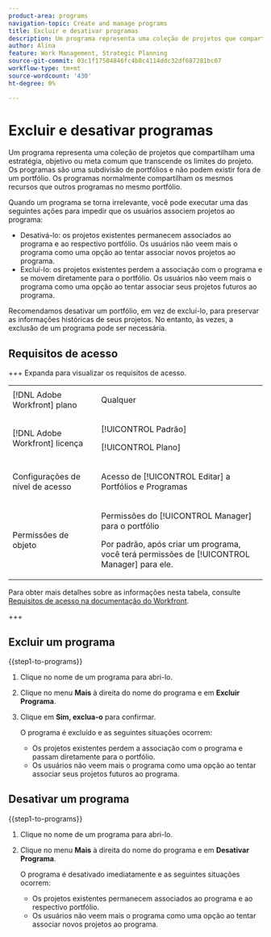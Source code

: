 ```yaml
---
product-area: programs
navigation-topic: Create and manage programs
title: Excluir e desativar programas
description: Um programa representa uma coleção de projetos que compartilham uma estratégia, objetivo ou meta comum que transcende os limites do projeto. Os programas são uma subdivisão de portfólios e não podem existir fora de um portfólio. Os programas normalmente compartilham os mesmos recursos que outros programas no mesmo portfólio. Você pode excluir ou desativar um programa quando ele se tornar irrelevante.
author: Alina
feature: Work Management, Strategic Planning
source-git-commit: 03c1f17504846fc4b8c4114ddc32df687281bc07
workflow-type: tm+mt
source-wordcount: '430'
ht-degree: 0%

---
```


# Excluir e desativar programas

Um programa representa uma coleção de projetos que compartilham uma estratégia, objetivo ou meta comum que transcende os limites do projeto. Os programas são uma subdivisão de portfólios e não podem existir fora de um portfólio. Os programas normalmente compartilham os mesmos recursos que outros programas no mesmo portfólio.

Quando um programa se torna irrelevante, você pode executar uma das seguintes ações para impedir que os usuários associem projetos ao programa:

* Desativá-lo: os projetos existentes permanecem associados ao programa e ao respectivo portfólio. Os usuários não veem mais o programa como uma opção ao tentar associar novos projetos ao programa.
* Excluí-lo: os projetos existentes perdem a associação com o programa e se movem diretamente para o portfólio. Os usuários não veem mais o programa como uma opção ao tentar associar seus projetos futuros ao programa.

Recomendamos desativar um portfólio, em vez de excluí-lo, para preservar as informações históricas de seus projetos. No entanto, às vezes, a exclusão de um programa pode ser necessária.

## Requisitos de acesso

+++ Expanda para visualizar os requisitos de acesso.

<table style="table-layout:auto"> 
 <col> 
 <col> 
 <tbody> 
  <tr> 
   <td role="rowheader">[!DNL Adobe Workfront] plano</td>

<td> <p>Qualquer</p> </td> 
  </tr> 
  <tr> 
   <td role="rowheader">[!DNL Adobe Workfront] licença</td> 
   <td> <p>[!UICONTROL Padrão]</p><p>[!UICONTROL Plano]</p> </td> 
  </tr> 
  <tr> 
   <td role="rowheader">Configurações de nível de acesso</td> 
   <td> <p>Acesso de [!UICONTROL Editar] a Portfólios e Programas </p>  </td> 
  </tr> 
  <tr> 
   <td role="rowheader">Permissões de objeto</td> 
   <td> <p>Permissões do [!UICONTROL Manager] para o portfólio</p> <p>Por padrão, após criar um programa, você terá permissões de [!UICONTROL Manager] para ele.</p>  </td> 
  </tr> 
 </tbody> 
</table>

Para obter mais detalhes sobre as informações nesta tabela, consulte [Requisitos de acesso na documentação do Workfront](/help/quicksilver/administration-and-setup/add-users/access-levels-and-object-permissions/access-level-requirements-in-documentation.md).

+++

## Excluir um programa

{{step1-to-programs}}

1. Clique no nome de um programa para abri-lo.
1. Clique no menu **Mais** à direita do nome do programa e em **Excluir Programa**.
1. Clique em **Sim, exclua-o** para confirmar.

   O programa é excluído e as seguintes situações ocorrem:

   * Os projetos existentes perdem a associação com o programa e passam diretamente para o portfólio.
   * Os usuários não veem mais o programa como uma opção ao tentar associar seus projetos futuros ao programa.

## Desativar um programa

{{step1-to-programs}}

1. Clique no nome de um programa para abri-lo.
1. Clique no menu **Mais** à direita do nome do programa e em **Desativar Programa**.

   O programa é desativado imediatamente e as seguintes situações ocorrem:

   * Os projetos existentes permanecem associados ao programa e ao respectivo portfólio.
   * Os usuários não veem mais o programa como uma opção ao tentar associar novos projetos ao programa.